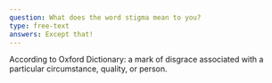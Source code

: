 ```yaml
---
question: What does the word stigma mean to you? 
type: free-text
answers: Except that!
---
```

<!--- This is where the rich feedback goes -->
According to Oxford Dictionary: a mark of disgrace associated with a particular circumstance, quality, or person.